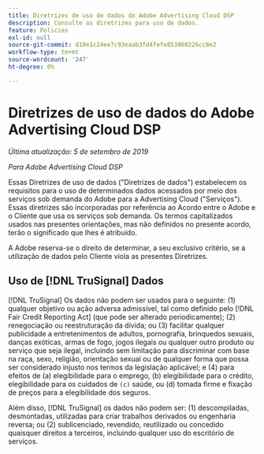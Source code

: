 ```yaml
---
title: Diretrizes de uso de dados do Adobe Advertising Cloud DSP
description: Consulte as diretrizes para uso de dados.
feature: Policies
exl-id: null
source-git-commit: d10e1c24ee7c93eaab3fd4fefe853860226cc8e2
workflow-type: tm+mt
source-wordcount: '247'
ht-degree: 0%

---
```


# Diretrizes de uso de dados do Adobe Advertising Cloud DSP

*Última atualização: 5 de setembro de 2019*

*Para Adobe Advertising Cloud DSP*

Essas Diretrizes de uso de dados (&quot;Diretrizes de dados&quot;) estabelecem os requisitos para o uso de determinados dados acessados por meio dos serviços sob demanda do Adobe para a Advertising Cloud (&quot;Serviços&quot;). Essas diretrizes são incorporadas por referência ao Acordo entre o Adobe e o Cliente que usa os serviços sob demanda. Os termos capitalizados usados nas presentes orientações, mas não definidos no presente acordo, terão o significado que lhes é atribuído.

A Adobe reserva-se o direito de determinar, a seu exclusivo critério, se a utilização de dados pelo Cliente viola as presentes Diretrizes.

## Uso de [!DNL TruSignal] Dados

[!DNL TruSignal] Os dados não podem ser usados para o seguinte: (1) qualquer objetivo ou ação adversa admissível, tal como definido pelo  [!DNL Fair Credit Reporting Act] (que pode ser alterado periodicamente); (2) renegociação ou reestruturação da dívida; ou (3) facilitar qualquer publicidade a entretenimentos de adultos, pornografia, brinquedos sexuais, danças exóticas, armas de fogo, jogos ilegais ou qualquer outro produto ou serviço que seja ilegal, incluindo sem limitação para discriminar com base na raça, sexo, religião, orientação sexual ou de qualquer forma que possa ser considerado injusto nos termos da legislação aplicável; e (4) para efeitos de (a) elegibilidade para o emprego, (b) elegibilidade para o crédito, elegibilidade para os cuidados de  `(c)` saúde, ou (d) tomada firme e fixação de preços para a elegibilidade dos seguros.<!-- I used backticks in the previous sentence to prevent ( c ) from displaying as a copyright symbol. I think the OS does that. Using HTML code for the parentheses doesn't prevent it. -->

Além disso, [!DNL TruSignal] os dados não podem ser: (1) descompiladas, desmontadas, utilizadas para criar trabalhos derivados ou engenharia reversa; ou (2) sublicenciado, revendido, reutilizado ou concedido quaisquer direitos a terceiros, incluindo qualquer uso do escritório de serviços.

